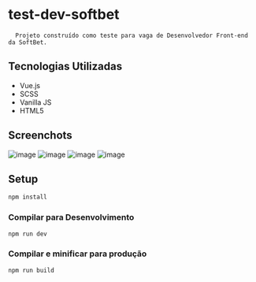 # test-dev-softbet

```
  Projeto construído como teste para vaga de Desenvolvedor Front-end da SoftBet.
```

## Tecnologias Utilizadas
- Vue.js
- SCSS
- Vanilla JS
- HTML5

## Screenchots

![image](https://user-images.githubusercontent.com/99201403/166172498-871a3f60-cbb2-4431-8f70-a3322db27167.png)
![image](https://user-images.githubusercontent.com/99201403/166172532-cf763e74-8e02-4ce8-8928-d50e146d045b.png)
![image](https://user-images.githubusercontent.com/99201403/166172563-52b4adfc-5fe5-4b02-9889-0b0500631eb1.png)
![image](https://user-images.githubusercontent.com/99201403/166172745-3944a3bf-aed7-496d-9c6a-148a89bf173b.png)

## Setup

```sh
npm install
```

### Compilar para Desenvolvimento

```sh
npm run dev
```

### Compilar e minificar para produção

```sh
npm run build
```
